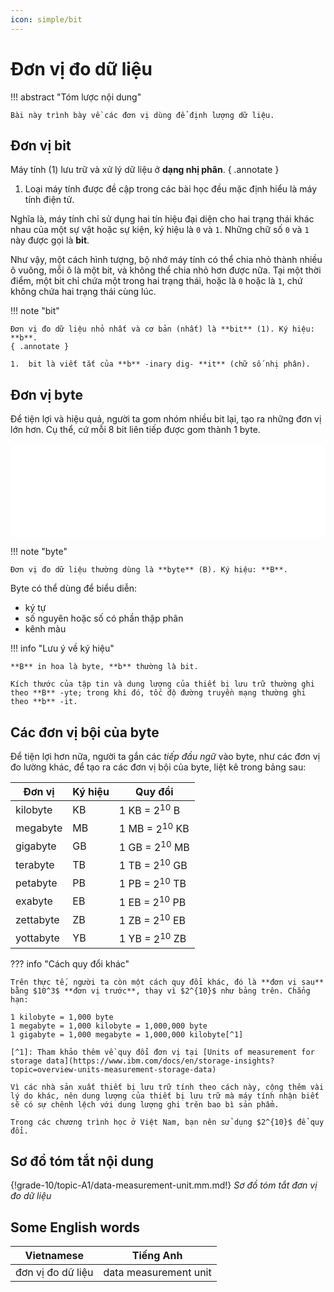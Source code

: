 ```yaml
---
icon: simple/bit
---
```


# Đơn vị đo dữ liệu

!!! abstract "Tóm lược nội dung"

    Bài này trình bày về các đơn vị dùng để định lượng dữ liệu.

## Đơn vị bit

Máy tính (1) lưu trữ và xử lý dữ liệu ở **dạng nhị phân**.
{ .annotate }

1.  Loại máy tính được đề cập trong các bài học đều mặc định hiểu là máy tính điện tử.

Nghĩa là, máy tính chỉ sử dụng hai tín hiệu đại diện cho hai trạng thái khác nhau của một sự vật hoặc sự kiện, ký hiệu là `0` và `1`. Những chữ số `0` và `1` này được gọi là **bit**.  

Như vậy, một cách hình tượng, bộ nhớ máy tính có thể chia nhỏ thành nhiều ô vuông, mỗi ô là một bit, và không thể chia nhỏ hơn được nữa. Tại một thời điểm, một bit chỉ chứa một trong hai trạng thái, hoặc là `0` hoặc là `1`, chứ không chứa hai trạng thái cùng lúc.  

!!! note "bit"

    Đơn vị đo dữ liệu nhỏ nhất và cơ bản (nhất) là **bit** (1). Ký hiệu: **b**.
    { .annotate }

    1.  bit là viết tắt của **b** -inary dig- **it** (chữ số nhị phân).

## Đơn vị byte

Để tiện lợi và hiệu quả, người ta gom nhóm nhiều bit lại, tạo ra những đơn vị lớn hơn. Cụ thể, cứ mỗi 8 bit liên tiếp được gom thành 1 byte.  

<div>
    <iframe width="100%" height="150px" frameBorder=0 src="../bit-byte/bit-byte.html"></iframe>
</div>

!!! note "byte"

    Đơn vị đo dữ liệu thường dùng là **byte** (B). Ký hiệu: **B**.

Byte có thể dùng để biểu diễn:

- ký tự
- số nguyên hoặc số có phần thập phân
- kênh màu

!!! info "Lưu ý về ký hiệu"

    **B** in hoa là byte, **b** thường là bit.  

    Kích thước của tập tin và dung lượng của thiết bị lưu trữ thường ghi theo **B** -yte; trong khi đó, tốc độ đường truyền mạng thường ghi theo **b** -it.

## Các đơn vị bội của byte

Để tiện lợi hơn nữa, người ta gắn các *tiếp đầu ngữ* vào byte, như các đơn vị đo lường khác, để tạo ra các đơn vị bội của byte, liệt kê trong bảng sau:   

| Đơn vị | Ký hiệu | Quy đổi |
| --- | --- | --- |
| kilobyte | KB | 1 KB = $2^{10}$ B |
| megabyte | MB | 1 MB = $2^{10}$ KB |
| gigabyte | GB | 1 GB = $2^{10}$ MB |
| terabyte | TB | 1 TB = $2^{10}$ GB |
| petabyte | PB | 1 PB = $2^{10}$ TB |
| exabyte | EB | 1 EB = $2^{10}$ PB |
| zettabyte | ZB | 1 ZB = $2^{10}$ EB |
| yottabyte | YB | 1 YB = $2^{10}$ ZB |

??? info "Cách quy đổi khác"

    Trên thực tế, người ta còn một cách quy đổi khác, đó là **đơn vị sau** bằng $10^3$ **đơn vị trước**, thay vì $2^{10}$ như bảng trên. Chẳng hạn:   

    1 kilobyte = 1,000 byte  
    1 megabyte = 1,000 kilobyte = 1,000,000 byte  
    1 gigabyte = 1,000 megabyte = 1,000,000 kilobyte[^1]

    [^1]: Tham khảo thêm về quy đổi đơn vị tại [Units of measurement for storage data](https://www.ibm.com/docs/en/storage-insights?topic=overview-units-measurement-storage-data)

    Vì các nhà sản xuất thiết bị lưu trữ tính theo cách này, cộng thêm vài lý do khác, nên dung lượng của thiết bị lưu trữ mà máy tính nhận biết sẽ có sự chênh lệch với dung lượng ghi trên bao bì sản phẩm.  

    Trong các chương trình học ở Việt Nam, bạn nên sử dụng $2^{10}$ để quy đổi.

## Sơ đồ tóm tắt nội dung

{!grade-10/topic-A1/data-measurement-unit.mm.md!}
*Sơ đồ tóm tắt đơn vị đo dữ liệu*

## Some English words

| Vietnamese | Tiếng Anh | 
| --- | --- |
| đơn vị đo dữ liệu | data measurement unit |